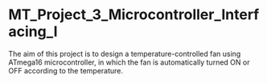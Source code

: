 # MT_Project_3_Microcontroller_Interfacing_I
The aim of this project is to design a temperature-controlled fan using ATmega16 microcontroller, in which the fan is automatically turned ON or OFF according to the temperature.
